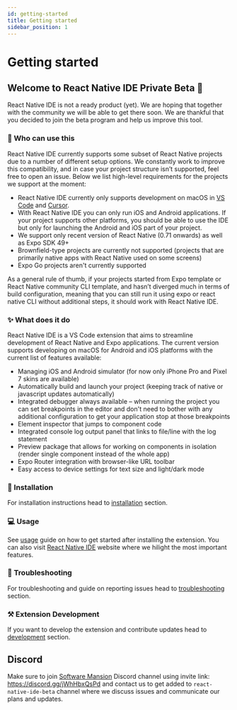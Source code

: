 ```yaml
---
id: getting-started
title: Getting started
sidebar_position: 1
---
```


# Getting started

## Welcome to React Native IDE Private Beta 🎉

React Native IDE is not a ready product (yet).
We are hoping that together with the community we will be able to get there soon.
We are thankful that you decided to join the beta program and help us improve this tool.

### 🚧 Who can use this

React Native IDE currently supports some subset of React Native projects due to a number of different setup options.
We constantly work to improve this compatibility, and in case your project structure isn’t supported, feel free to open an issue.
Below we list high-level requirements for the projects we support at the moment:

- React Native IDE currently only supports development on macOS in [VS Code](https://code.visualstudio.com/) and [Cursor](https://cursor.sh/).
- With React Native IDE you can only run iOS and Android applications. If your project supports other platforms, you should be able to use the IDE but only for launching the Android and iOS part of your project.
- We support only recent version of React Native (0.71 onwards) as well as Expo SDK 49+
- Brownfield-type projects are currently not supported (projects that are primarily native apps with React Native used on some screens)
- Expo Go projects aren't currently supported

As a general rule of thumb, if your projects started from Expo template or React Native community CLI template, and hasn’t diverged much in terms of build configuration, meaning that you can still run it using expo or react native CLI without additional steps, it should work with React Native IDE.

### ✨ What does it do

React Native IDE is a VS Code extension that aims to streamline development of React Native and Expo applications.
The current version supports developing on macOS for Android and iOS platforms with the current list of features available:

- Managing iOS and Android simulator (for now only iPhone Pro and Pixel 7 skins are available)
- Automatically build and launch your project (keeping track of native or javascript updates automatically)
- Integrated debugger always available – when running the project you can set breakpoints in the editor and don't need to bother with any additional configuration to get your application stop at those breakpoints
- Element inspector that jumps to component code
- Integrated console log output panel that links to file/line with the log statement
- Preview package that allows for working on components in isolation (render single component instead of the whole app)
- Expo Router integration with browser-like URL toolbar
- Easy access to device settings for text size and light/dark mode

### 💽 Installation

For installation instructions head to [installation](./installation.md) section.

### 💻 Usage

See [usage](./usage.md) guide on how to get started after installing the extension. You can also visit [React Native IDE](https://ide.swmansion.com) website where we hilight the most important features.

### 🐛 Troubleshooting

For troubleshooting and guide on reporting issues head to [troubleshooting](./troubleshooting.md) section.

### ⚒️ Extension Development

If you want to develop the extension and contribute updates head to [development](./development.md) section.

## Discord

Make sure to join [Software Mansion](https://swmansion.com) Discord channel using invite link: https://discord.gg/jWhHbxQsPd and contact us to get added to `react-native-ide-beta` channel where we discuss issues and communicate our plans and updates.
